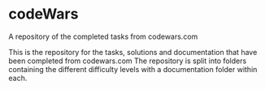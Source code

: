 # codeWars
A repository of the completed tasks from codewars.com

This is the repository for the tasks, solutions and documentation that have been completed from codewars.com
The repository is split into folders containing the different difficulty levels with a documentation folder within each.
